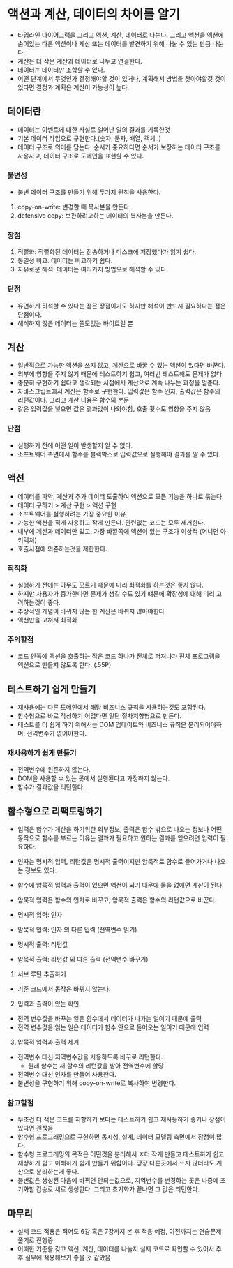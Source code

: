 # 액션과 계산, 데이터의 차이를 알기

- 타임라인 다이어그램을 그리고 액션, 계산, 데이터로 나눈다. 그리고 액션을 액션에 숨어있는 다른 액션이나 계산 또는 데이터를 발견하기 위해 나눌 수 있는 만큼 나눈다.
- 계산은 더 작은 계산과 데이터로 나누고 연결한다.
- 데이터는 데이터만 조합할 수 있다.
- 어떤 단계에서 무엇인가 결정해야할 것이 있거나, 계획해서 방법을 찾아야할것 것이 있다면 결정과 계획은 계산이 가능성이 높다.

## 데이터란

- 데이터는 이벤트에 대한 사실로 일어난 일의 결과를 기록한것
- 기본 데이터 타입으로 구현한다.(숫자, 문자, 배열, 객체..)
- 데이터 구조로 의미를 담는다. 순서가 중요하다면 순서가 보장하는 데이터 구조를 사용사고, 데이터 구조로 도메인을 표현할 수 있다.

### 불변성

- 불변 데이터 구조를 만들기 위해 두가지 원칙을 사용한다.

1. copy-on-write: 변경할 때 복사본을 만든다.
2. defensive copy: 보관하려고하는 데이터의 복사본을 만든다.

### 장점

1. 직렬화: 직렬화된 데이터는 전송하거나 디스크에 저장했다가 읽기 쉽다.
2. 동일성 비교: 데이터는 비교하기 쉽다.
3. 자유로운 해석: 데이터는 여러가지 방법으로 해석할 수 있다.

### 단점

- 유연하게 히석할 수 있다는 점은 장점이기도 하지만 해석이 반드시 필요하다는 점은 단점이다.
- 해석하지 않은 데이터는 쓸모없는 바이트일 뿐

## 계산

- 일반적으로 가능한 액션을 쓰지 않고, 계산으로 바꿀 수 있는 액션이 있다면 바꾼다.
- 외부에 영향을 주지 않기 때문에 테스트하기 쉽고, 여러번 테스트해도 문제가 없다.
- 충분히 구현하기 쉽다고 생각되는 시점에서 계산으로 계속 나누는 과정을 멈춘다.
- 자바스크립트에서 계산은 함수로 구현한다. 입력값은 함수 인자, 출력값은 함수의 리턴값이다. 그리고 계산 니용은 함수의 본문
- 같은 입력값을 넣으면 값은 결과값이 나와야함, 호출 횟수도 영향을 주지 않음

### 단점

- 실행하기 전에 어떤 일이 발생할지 알 수 없다.
- 소프트웨어 측면에서 함수를 블랙박스로 입력값으로 실행해야 결과를 알 수 있다.

## 액션

- 데이터를 파악, 계산과 추가 데이터 도출하여 액션으로 모든 기능을 하나로 묶는다.
- 데이터 구하기 > 계산 구현 > 액션 구현
- 소프트웨어를 실행하려는 가장 중요한 이유
- 가능한 액션을 적게 사용하고 작게 만든다. 관련없는 코드는 모두 제거한다.
- 내부에 계산과 데이터만 있고, 가장 바깥쪽에 액션이 있는 구조가 이상적 (어니언 아키텍쳐)
- 호출시점에 의존하는것을 제한한다.

### 최적화

- 실행하기 전에는 아무도 모르기 때문에 미리 최적화를 하는것은 좋지 않다.
- 하지만 사용자가 증가한다면 문제가 생길 수도 있기 떄문에 확장성에 대해 미리 고려하는것이 좋다.
- 추상적인 개념이 바뀌지 않는 한 계산은 바뀌지 않아야한다.
- 액션만을 고쳐서 최적화

### 주의할점

- 코드 안쪽에 액션을 호출하는 작은 코드 하나가 전체로 퍼져나가 전체 프로그램을 액션으로 만들지 않도록 한다. (.55P)

## 테스트하기 쉽게 만들기

- 재사용에는 다른 도메인에서 해당 비즈니스 규칙을 사용하는것도 포함된다.
- 함수형으로 바로 작성하기 어렵다면 일단 절차지향형으로 만든다.
- 테스트를 더 쉽게 하기 위해서는 DOM 업데이트와 비즈니스 규칙은 분리되어야하며, 전역변수가 없어야한다.

### 재사용하기 쉽게 만들기

- 전역변수에 읜존하지 않는다.
- DOM을 사용할 수 있는 곳에서 실행된다고 가정하지 않는다.
- 함수가 결과값을 리턴한다.

## 함수형으로 리팩토링하기

- 입력은 함수가 계산을 하기위한 외부정보, 출력은 함수 밖으로 나오는 정보나 어떤 동작으로 함수를 부르는 이유는 결과가 필요하고 원하는 결과를 얻으려면 입력이 필요하다.
- 인자는 명시적 입력, 리턴값은 명시적 출력이지만 암묵적로 함수로 들어가거나 나오는 정보도 있다.
- 함수에 암묵적 입력과 출력이 있으면 액션이 되기 때문에 둘을 없애면 계산이 된다.
- 암묵적 입력은 함수의 인자로 바꾸고, 암묵적 출력은 함수의 리턴값으로 바꾼다.

- 명시적 입력: 인자
- 암묵적 입력: 인자 외 다른 입력 (전역변수 읽기)
- 명시적 출력: 리턴값
- 암묵적 출력: 리턴값 외 다른 출력 (전역변수 바꾸기)

1. 서브 루틴 추출하기

- 기존 코드에서 동작은 바뀌지 않는다.

2. 입력과 출력이 있는 확인

- 전역 변수값을 바꾸는 일은 함수에서 데이터가 나가는 일이기 때문에 출력
- 전역 변수값을 읽는 일은 데이터가 함수 안으로 들어오는 일이기 때문에 입력

3. 암묵적 입력과 출력 제거

- 전역변수 대신 지역변수값을 사용하도록 바꾸로 리턴한다.
  - 원래 함수는 새 함수의 리턴값을 받아 전역변수에 할당
- 전역변수 대신 인자를 만들어 사용한다.
- 불변성을 구현하기 위해 copy-on-write로 복사하여 변경한다.

### 참고할점

- 무조건 더 적은 코드를 지향하기 보다는 테스트하기 쉽고 재사용하기 좋거나 장점이 있다면 괜찮음
- 함수형 프로그래밍으로 구현하면 동시성, 설계, 데이터 모델링 측면에서 장점이 많다.
- 함수형 프로그래밍의 목적은 어떤것을 분리해서 ㅈ더 작게 만들고 테스트하기 쉽고 재상하기 쉽고 이해하기 쉽게 만들기 위함이다. 당장 다른곳에서 쓰지 않더라도 계산으로 분리하는게 좋다.
- 불변값은 생성된 다음에 바뀌면 안되는값으로, 지역변수를 변경하는 곳은 나중에 초기화할 갑승로 새로 생성한다. 그리고 초기화가 끝나면 그 값은 리턴한다.

## 마무리

- 실제 코드 적용은 적어도 6강 혹은 7강까지 본 후 적용 예정, 이전까지는 연습문제 풀기로 진행중
- 어떠한 기준을 갖고 액션, 계산, 데이터를 나눌지 실제 코드로 확인할 수 있어서 추후 실무에 적용해보기 좋을 것 같았음
